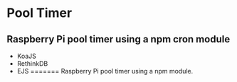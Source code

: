 # Pool Timer

## Raspberry Pi pool timer using a npm cron module

* KoaJS
* RethinkDB
* EJS
=======
Raspberry Pi pool timer using a npm module.

